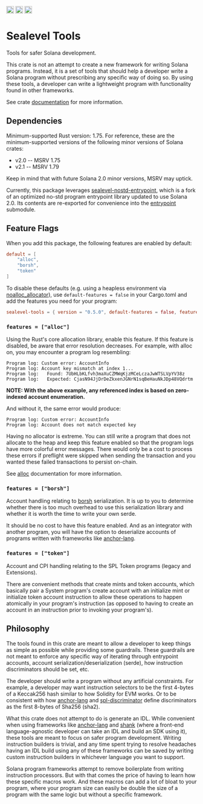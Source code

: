 [<img alt="license" src="https://img.shields.io/github/license/rtrombone/safer-solana?logo=github" height="20">](https://github.com/rtrombone/safer-solana/blob/main/LICENSE)
[<img alt="crates.io" src="https://img.shields.io/crates/v/sealevel-tools?logo=rust" height="20">](https://crates.io/crates/sealevel-tools)
[<img alt="docs.rs" src="https://img.shields.io/docsrs/sealevel-tools?logo=rust" height="20">](https://docs.rs/sealevel-tools)

# Sealevel Tools

Tools for safer Solana development.

This crate is not an attempt to create a new framework for writing Solana
programs. Instead, it is a set of tools that should help a developer write a
Solana program without prescribing any specific way of doing so. By using these
tools, a developer can write a lightweight program with functionality found in
other frameworks.

See crate [documentation] for more information.

## Dependencies

Minimum-supported Rust version: 1.75. For reference, these are the
minimum-supported versions of the following minor versions of Solana crates:
- v2.0 -- MSRV 1.75
- v2.1 -- MSRV 1.79

Keep in mind that with future Solana 2.0 minor versions, MSRV may uptick.

Currently, this package leverages [sealevel-nostd-entrypoint], which is a fork
of an optimized no-std program entrypoint library updated to use Solana 2.0. Its
contents are re-exported for convenience into the [entrypoint] submodule.

## Feature Flags

When you add this package, the following features are enabled by default:
```toml
default = [
    "alloc",
    "borsh",
    "token"
]
```

To disable these defaults (e.g. using a heapless environment via
[noalloc_allocator]), use `default-features = false` in your Cargo.toml and add
the features you need for your program:
```toml
sealevel-tools = { version = "0.5.0", default-features = false, features = ["noalloc-default"] }
```

### `features = ["alloc"]`

Using the Rust's core allocation library, enable this feature. If this feature
is disabled, be aware that error resolution decreases. For example, with alloc
on, you may encounter a program log resembling:
```console
Program log: Custom error: AccountInfo
Program log: Account key mismatch at index 1...
Program log:   Found: 7UbHLbKLfvh3maXuCZMWqKjzMCeLczaJwWTSLVpYV38z
Program log:   Expected: CjasN94JjDrDeZkxenJGNrN1sqBeHauNkJDp48VQdrtm
```

**NOTE: With the above example, any referenced index is based on zero-indexed
account enumeration.**

And without it, the same error would produce:
```console
Program log: Custom error: AccountInfo
Program log: Account does not match expected key
```

Having no allocator is extreme. You can still write a program that does not
allocate to the heap and keep this feature enabled so that the program logs have
more colorful error messages. There would only be a cost to process these errors
if preflight were skipped when sending the transaction and you wanted these
failed transactions to persist on-chain.

See [alloc] documentation for more information.

### `features = ["borsh"]`

Account handling relating to [borsh] serialization. It is up to you to determine
whether there is too much overhead to use this serialization library and whether
it is worth the time to write your own serde.

It should be no cost to have this feature enabled. And as an integrator with
another program, you will have the option to deserialize accounts of programs
written with frameworks like [anchor-lang].

### `features = ["token"]`

Account and CPI handling relating to the SPL Token programs (legacy and
Extensions).

There are convenient methods that create mints and token accounts, which
basically pair a System program's create account with an initialize mint or
initialize token account instruction to allow these operations to happen
atomically in your program's instruction (as opposed to having to create an
account in an instruction prior to invoking your program's).

## Philosophy

The tools found in this crate are meant to allow a developer to keep things as
simple as possible while providing some guardrails. These guardrails are not
meant to enforce any specific way of iterating through entrypoint accounts,
account serialization/deserialization (serde), how instruction discriminators
should be set, etc.

The developer should write a program without any artificial constraints. For
example, a developer may want instruction selectors to be the first 4-bytes of a
Keccak256 hash similar to how Solidity for EVM works. Or to be consistent with
how [anchor-lang] and [spl-discriminator] define discriminators as the first
8-bytes of Sha256 (sha2).

What this crate does not attempt to do is generate an IDL. While convenient when
using frameworks like [anchor-lang] and [shank] (where a front-end
language-agnostic developer can take an IDL and build an SDK using it), these
tools are meant to focus on safer program development. Writing instruction
builders is trivial, and any time spent trying to resolve headaches having an
IDL build using any of these frameworks can be saved by writing custom
instruction builders in whichever language you want to support.

Solana program frameworks attempt to remove boilerplate from writing instruction
processors. But with that comes the price of having to learn how these specific
macros work. And these macros can add a lot of bloat to your program, where your
program size can easily be double the size of a program with the same logic but
without a specific framework.

[alloc]:  https://doc.rust-lang.org/alloc/
[anchor-lang]: https://crates.io/crates/anchor-lang/
[borsh]: https://crates.io/crates/borsh/
[documentation]: https://docs.rs/sealevel-tools/
[entrypoint]: https://docs.rs/sealevel-tools/latest/sealevel_tools/entrypoint/index.html
[noalloc_allocator]: https://docs.rs/sealevel-nostd-entrypoint/0.1.0/sealevel_nostd_entrypoint/macro.noalloc_allocator.html
[sealevel-nostd-entrypoint]: https://crates.io/crates/sealevel-nostd-entrypoint/
[spl-discriminator]: https://crates.io/crates/spl-discriminator/
[shank]: https://crates.io/crates/shank/